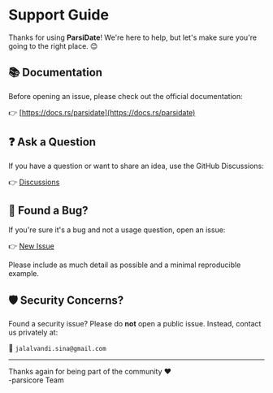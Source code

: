 # Support Guide

Thanks for using **ParsiDate**! We're here to help, but let's make sure you're going to the right place. 😊

## 📚 Documentation

Before opening an issue, please check out the official documentation:

👉 [https://docs.rs/parsidate](https://docs.rs/parsidate)

## ❓ Ask a Question

If you have a question or want to share an idea, use the GitHub Discussions:

👉 [Discussions](https://github.com/parsicore/ParsiDate/discussions)

## 🐞 Found a Bug?

If you're sure it's a bug and not a usage question, open an issue:

👉 [New Issue](https://github.com/parsicore/ParsiDate/issues/new/choose)

Please include as much detail as possible and a minimal reproducible example.

## 🛡️ Security Concerns?

Found a security issue? Please do **not** open a public issue.
Instead, contact us privately at:

📧 `jalalvandi.sina@gmail.com`

---

Thanks again for being part of the community ❤️  
-parsicore Team
